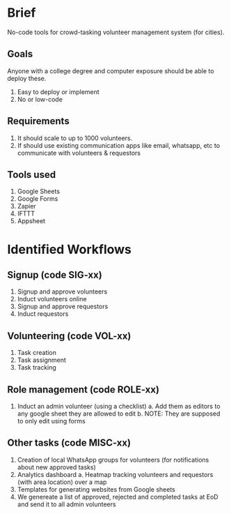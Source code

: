 # Brief

No-code tools for crowd-tasking volunteer management system (for cities).

## Goals

Anyone with a college degree and computer exposure should be able to deploy these.

1. Easy to deploy or implement
2. No or low-code

## Requirements

1. It should scale to up to 1000 volunteers.
2. If should use existing communication apps like email, whatsapp, etc to communicate with volunteers & requestors


## Tools used

1. Google Sheets
2. Google Forms
3. Zapier
4. IFTTT
5. Appsheet

# Identified Workflows

## Signup (code SIG-xx)

1. Signup and approve volunteers
2. Induct volunteers online
3. Signup and approve requestors
4. Induct requestors


## Volunteering (code VOL-xx)

1. Task creation
2. Task assignment
3. Task tracking


## Role management (code ROLE-xx)

1. Induct an admin volunteer (using a checklist)
  a. Add them as editors to any google sheet they are allowed to edit
  b. NOTE: They are supposed to only edit using forms


## Other tasks (code MISC-xx)

1. Creation of local WhatsApp groups for volunteers (for notifications about new approved tasks)
2. Analytics dashboard 
  a. Heatmap tracking volunteers and requestors (with area location) over a map
3. Templates for generating websites from Google sheets
4. We genereate a list of approved, rejected and completed tasks at EoD and send it to all admin volunteers

